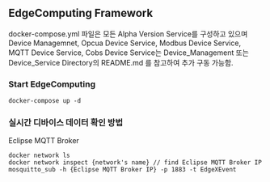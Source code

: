 ## EdgeComputing Framework
docker-compose.yml 파일은 모든 Alpha Version Service를 구성하고 있으며 Device Managemnet, Opcua Device Service, Modbus Device Service, MQTT Device Service, Cobs Device Service는 Device_Management 또는 Device_Service Directory의 README.md 를 참고하여 추가 구동 가능함. 

### Start EdgeComputing
```
docker-compose up -d
```
### 실시간 디바이스 데이터 확인 방법
Eclipse MQTT Broker
```
docker network ls
docker network inspect {network's name} // find Eclipse MQTT Broker IP
mosquitto_sub -h {Eclipse MQTT Broker IP} -p 1883 -t EdgeXEvent
```
